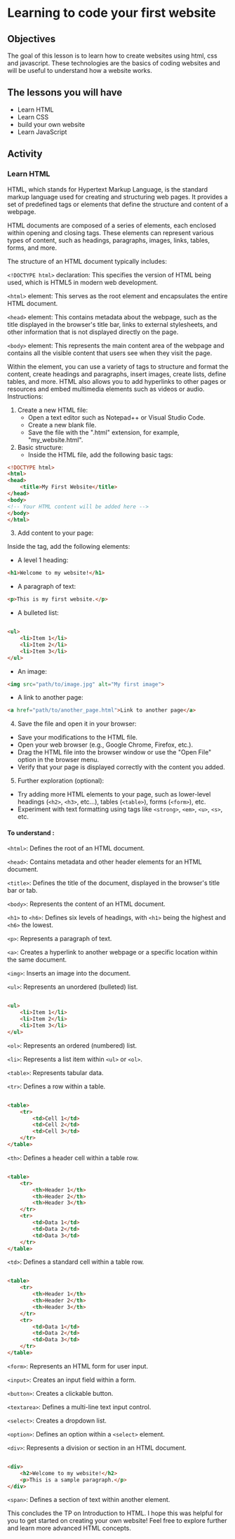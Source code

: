# Learning to code your first website

## Objectives

The goal of this lesson is to learn how to create websites using html, css and javascript. These technologies are the
basics of coding websites and will be useful to understand how a website works.

## The lessons you will have

- Learn HTML
- Learn CSS
- build your own website
- Learn JavaScript

## Activity

### Learn HTML

HTML, which stands for Hypertext Markup Language, is the standard markup language used for creating and structuring web
pages. It provides a set of predefined tags or elements that define the structure and content of a webpage.

HTML documents are composed of a series of elements, each enclosed within opening <tag> and closing </tag> tags. These
elements can represent various types of content, such as headings, paragraphs, images, links, tables, forms, and more.

The structure of an HTML document typically includes:

```<!DOCTYPE html>``` declaration: This specifies the version of HTML being used, which is HTML5 in modern web development.

```<html>``` element: This serves as the root element and encapsulates the entire HTML document.

```<head>``` element: This contains metadata about the webpage, such as the title displayed in the browser's title bar, links to external stylesheets, and other information that is not displayed directly on the page.

```<body>``` element: This represents the main content area of the webpage and contains all the visible content that users see when they visit the page.

Within the <body> element, you can use a variety of tags to structure and format the content, create headings and
paragraphs, insert images, create lists, define tables, and more. HTML also allows you to add hyperlinks to other pages
or resources and embed multimedia elements such as videos or audio.
Instructions:

1. Create a new HTML file:
    - Open a text editor such as Notepad++ or Visual Studio Code.
    - Create a new blank file.
    - Save the file with the ".html" extension, for example, "my_website.html".
2. Basic structure:
    - Inside the HTML file, add the following basic tags:

```html
<!DOCTYPE html>
<html>
<head>
    <title>My First Website</title>
</head>
<body>
<!-- Your HTML content will be added here -->
</body>
</html>
```

3. Add content to your page:

Inside the <body> tag, add the following elements:

- A level 1 heading:

```html
<h1>Welcome to my website!</h1>
```

- A paragraph of text:

```html
<p>This is my first website.</p>
```

- A bulleted list:

```html

<ul>
    <li>Item 1</li>
    <li>Item 2</li>
    <li>Item 3</li>
</ul>
```

- An image:

```html
<img src="path/to/image.jpg" alt="My first image">
```

- A link to another page:

```html
<a href="path/to/another_page.html">Link to another page</a>
```

4. Save the file and open it in your browser:

- Save your modifications to the HTML file.
- Open your web browser (e.g., Google Chrome, Firefox, etc.).
- Drag the HTML file into the browser window or use the "Open File" option in the browser menu.
- Verify that your page is displayed correctly with the content you added.

5. Further exploration (optional):

- Try adding more HTML elements to your page, such as lower-level headings (``<h2>``, ``<h3>``, etc...),
  tables (``<table>``), forms (``<form>``), etc.
- Experiment with text formatting using tags like ``<strong>``, ``<em>``, ``<u>``, ``<s>``, etc.

#### To understand :

``<html>``: Defines the root of an HTML document.

``<head>``: Contains metadata and other header elements for an HTML document.

``<title>``: Defines the title of the document, displayed in the browser's title bar or tab.

``<body>``: Represents the content of an HTML document.

``<h1>`` to ``<h6>``: Defines six levels of headings, with ``<h1>`` being the highest and ``<h6>`` the lowest.

``<p>``: Represents a paragraph of text.

``<a>``: Creates a hyperlink to another webpage or a specific location within the same document.

``<img>``: Inserts an image into the document.

``<ul>``: Represents an unordered (bulleted) list.

````html

<ul>
    <li>Item 1</li>
    <li>Item 2</li>
    <li>Item 3</li>
</ul>
````

``<ol>``: Represents an ordered (numbered) list.

``<li>``: Represents a list item within ``<ul>`` or ``<ol>``.

``<table>``: Represents tabular data.

``<tr>``: Defines a row within a table.

````html

<table>
    <tr>
        <td>Cell 1</td>
        <td>Cell 2</td>
        <td>Cell 3</td>
    </tr>
</table>
````

``<th>``: Defines a header cell within a table row.

````html

<table>
    <tr>
        <th>Header 1</th>
        <th>Header 2</th>
        <th>Header 3</th>
    </tr>
    <tr>
        <td>Data 1</td>
        <td>Data 2</td>
        <td>Data 3</td>
    </tr>
</table>
````

``<td>``: Defines a standard cell within a table row.

````html

<table>
    <tr>
        <th>Header 1</th>
        <th>Header 2</th>
        <th>Header 3</th>
    </tr>
    <tr>
        <td>Data 1</td>
        <td>Data 2</td>
        <td>Data 3</td>
    </tr>
</table>
````

``<form>``: Represents an HTML form for user input.

``<input>``: Creates an input field within a form.

``<button>``: Creates a clickable button.

``<textarea>``: Defines a multi-line text input control.

``<select>``: Creates a dropdown list.

``<option>``: Defines an option within a ``<select>`` element.

``<div>``: Represents a division or section in an HTML document.

````html

<div>
    <h2>Welcome to my website!</h2>
    <p>This is a sample paragraph.</p>
</div>
````

``<span>``: Defines a section of text within another element.

This concludes the TP on Introduction to HTML. I hope this was helpful for you to get started on creating your own
website! Feel free to explore further and learn more advanced HTML concepts.

